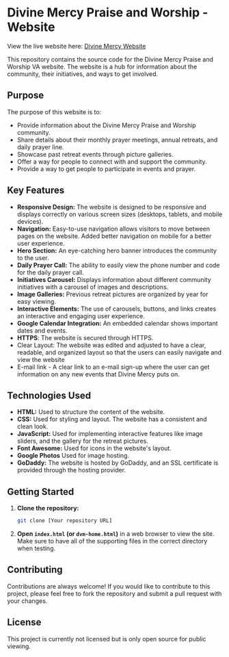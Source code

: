 # Divine Mercy Praise and Worship - Website
View the live website here: [Divine Mercy Website](https://www.divinemercypraise.org)

This repository contains the source code for the Divine Mercy Praise and Worship VA website. The website is a hub for information about the community, their initiatives, and ways to get involved.
## Purpose
The purpose of this website is to:
*   Provide information about the Divine Mercy Praise and Worship community.
*   Share details about their monthly prayer meetings, annual retreats, and daily prayer line.
*   Showcase past retreat events through picture galleries.
*   Offer a way for people to connect with and support the community.
*  Provide a way to get people to participate in events and prayer.

## Key Features
*   **Responsive Design:** The website is designed to be responsive and displays correctly on various screen sizes (desktops, tablets, and mobile devices).
*   **Navigation:** Easy-to-use navigation allows visitors to move between pages on the website.  Added better navigation on mobile for a better user experience.
*   **Hero Section:** An eye-catching hero banner introduces the community to the user.
*  **Daily Prayer Call:** The ability to easily view the phone number and code for the daily prayer call.
*   **Initiatives Carousel:** Displays information about different community initiatives with a carousel of images and descriptions.
*   **Image Galleries:** Previous retreat pictures are organized by year for easy viewing.
*   **Interactive Elements:** The use of carousels, buttons, and links creates an interactive and engaging user experience.
*   **Google Calendar Integration:** An embedded calendar shows important dates and events.
*  **HTTPS**: The website is secured through HTTPS.
* Clear Layout: The website was edited and adjusted to have a clear, readable, and organized layout so that the users can easily navigate and view the website
* E-mail link - A clear link to an e-mail sign-up where the user can get information on any new events that Divine Mercy puts on.

## Technologies Used
*   **HTML:** Used to structure the content of the website.
*   **CSS:** Used for styling and layout. The website has a consistent and clean look.
*   **JavaScript:** Used for implementing interactive features like image sliders, and the gallery for the retreat pictures.
*   **Font Awesome:** Used for icons in the website's layout.
*   **Google Photos** Used for image hosting.
*   **GoDaddy:** The website is hosted by GoDaddy, and an SSL certificate is provided through the hosting provider.

## Getting Started
1.  **Clone the repository:**
    ```bash
    git clone [Your repository URL]
    ```
2.  **Open `index.html` (or `dvm-home.html`)** in a web browser to view the site. Make sure to have all of the supporting files in the correct directory when testing.

## Contributing
Contributions are always welcome! If you would like to contribute to this project, please feel free to fork the repository and submit a pull request with your changes.

## License
This project is currently not licensed but is only open source for public viewing.
